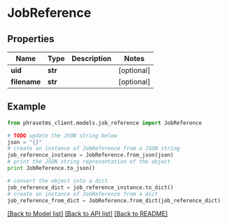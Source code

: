# JobReference

## Properties

| Name         | Type    | Description | Notes      |
| ------------ | ------- | ----------- | ---------- |
| **uid**      | **str** |             | [optional] |
| **filename** | **str** |             | [optional] |

## Example

```python
from phrasetms_client.models.job_reference import JobReference

# TODO update the JSON string below
json = "{}"
# create an instance of JobReference from a JSON string
job_reference_instance = JobReference.from_json(json)
# print the JSON string representation of the object
print JobReference.to_json()

# convert the object into a dict
job_reference_dict = job_reference_instance.to_dict()
# create an instance of JobReference from a dict
job_reference_from_dict = JobReference.from_dict(job_reference_dict)
```

[[Back to Model list]](../README.md#documentation-for-models) [[Back to API list]](../README.md#documentation-for-api-endpoints) [[Back to README]](../README.md)
